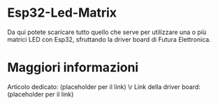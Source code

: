 # Esp32-Led-Matrix
Da qui potete scaricare tutto quello che serve per utilizzare una o più matrici LED con Esp32, sfruttando la driver board di Futura Elettronica.
# Maggiori informazioni
Articolo dedicato: (placeholder per il link)
\r Link della driver board: (placeholder per il link)
